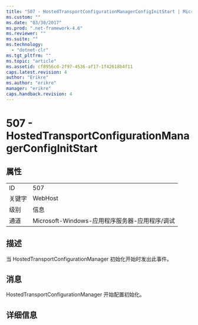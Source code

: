 ```yaml
---
title: "507 - HostedTransportConfigurationManagerConfigInitStart | Microsoft Docs"
ms.custom: ""
ms.date: "03/30/2017"
ms.prod: ".net-framework-4.6"
ms.reviewer: ""
ms.suite: ""
ms.technology: 
  - "dotnet-clr"
ms.tgt_pltfrm: ""
ms.topic: "article"
ms.assetid: cf8956cd-2f97-4536-af17-1f42618b4f11
caps.latest.revision: 4
author: "Erikre"
ms.author: "erikre"
manager: "erikre"
caps.handback.revision: 4
---
```

# 507 - HostedTransportConfigurationManagerConfigInitStart
## 属性  
  
|||  
|-|-|  
|ID|507|  
|关键字|WebHost|  
|级别|信息|  
|通道|Microsoft\-Windows\-应用程序服务器\-应用程序\/调试|  
  
## 描述  
 当 HostedTransportConfigurationManager 初始化开始时发出此事件。  
  
## 消息  
 HostedTransportConfigurationManager 开始配置初始化。  
  
## 详细信息